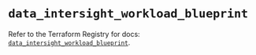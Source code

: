 # `data_intersight_workload_blueprint`

Refer to the Terraform Registry for docs: [`data_intersight_workload_blueprint`](https://registry.terraform.io/providers/ciscodevnet/intersight/1.0.71/docs/data-sources/workload_blueprint).
